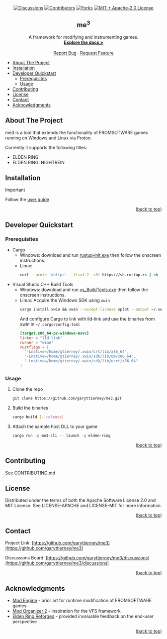 <a name="readme-top"></a>

<br />
<div align="center">

[![Discussions][discussions-shield]][discussions-url]
[![Contributors][contributors-shield]][contributors-url]
[![Forks][forks-shield]][forks-url]
[![MIT + Apache-2.0 License][license-shield]][license-url]

  <h2 align="center">me<sup>3</sup></h2>

  <p align="center">
    A framework for modifying and instrumenting games.
    <br />
    <a href="https://me3.readthedocs.io/"><strong>Explore the docs »</strong></a>
    <br />
    <br />
    <a href="https://github.com/garyttierney/me3/discussions/categories/bug-reports">Report Bug</a>
    ·
    <a href="https://github.com/garyttierney/me3/discussions/categories/ideas">Request Feature</a>
  </p>
</div>

- [About The Project](#about-the-project)
- [Installation](#installation)
- [Developer Quickstart](#developer-quickstart)
  - [Prerequisites](#prerequisites)
  - [Usage](#usage)
- [Contributing](#contributing)
- [License](#license)
- [Contact](#contact)
- [Acknowledgments](#acknowledgments)

<!-- ABOUT THE PROJECT -->

## About The Project

me3 is a tool that extends the functionality of FROMSOTWARE games running on Windows and Linux via Proton.

Currently it supports the following titles:

- ELDEN RING
- ELDEN RING: NIGHTREIN

## Installation

> [!IMPORTANT]
> Follow the [user guide](https://me3.readthedocs.io/quickstart)

<p align="right">(<a href="#readme-top">back to top</a>)</p>

<!-- GETTING STARTED -->

## Developer Quickstart

### Prerequisites

- Cargo
  - Windows: download and run [rustup‑init.exe][rustup-installer] then follow the onscreen instructions.
  - Linux:
    ```bash
    curl --proto '=https' --tlsv1.2 -sSf https://sh.rustup.rs | sh
    ```
- Visual Studio C++ Build Tools
  - Windows: download and run [vs_BuildTools.exe][buildtools-installer] then follow the onscreen instructions.
  - Linux: Acquire the Windows SDK using `xwin`
    ```bash
    cargo install xwin && xwin --accept-license splat --output ~/.xwin
    ```
    And configure Cargo to link with lld-link and use the binaries from xwin in `~/.cargo/config.toml`
    ```toml
    [target.x86_64-pc-windows-msvc]
    linker = "lld-link"
    runner = "wine"
    rustflags = [
      "-Lnative=/home/gtierney/.xwin/crt/lib/x86_64",
      "-Lnative=/home/gtierney/.xwin/sdk/lib/um/x86_64",
      "-Lnative=/home/gtierney/.xwin/sdk/lib/ucrt/x86_64"
    ]
    ```

### Usage

1. Clone the repo

   ```sh
   git clone https://github.com/garyttierney/me3.git
   ```

2. Build the binaries

   ```sh
   cargo build [--release]
   ```

3. Attach the sample host DLL to your game

   ```sh
   cargo run -p me3-cli -- launch -g elden-ring
   ```

   <p align="right">(<a href="#readme-top">back to top</a>)</p>

<!-- CONTRIBUTING -->

## Contributing

See [CONTRIBUTING.md](CONTRIBUTING.md)

<!-- LICENSE -->

## License

Distributed under the terms of both the Apache Software License 2.0 and MIT License. See LICENSE-APACHE and LICENSE-MIT for more information.

<p align="right">(<a href="#readme-top">back to top</a>)</p>

<!-- CONTACT -->

## Contact

Project Link: [https://github.com/garyttierney/me3](https://github.com/garyttierney/me3)

Discussions Board: [https://github.com/garyttierney/me3/discussions](https://github.com/garyttierney/me3/discussions)

<p align="right">(<a href="#readme-top">back to top</a>)</p>

<!-- ACKNOWLEDGMENTS -->

## Acknowledgments

- [Mod Engine](https://github.com/katalash/ModEngine/tree/master/DS3ModEngine) - prior art for runtime modification of FROMSOFTWARE games.
- [Mod Organizer 2](https://github.com/ModOrganizer2/modorganizer/) - inspiration for the VFS framework.
- [Elden Ring Reforged](https://www.nexusmods.com/eldenring/mods/541) - provided invaluable feedback on the end-user perspective

<p align="right">(<a href="#readme-top">back to top</a>)</p>

<!-- MARKDOWN LINKS & IMAGES -->
<!-- https://www.markdownguide.org/basic-syntax/#reference-style-links -->

[rustup-installer]: https://static.rust-lang.org/dist/rust-1.87.0-x86_64-pc-windows-msvc.msi
[buildtools-installer]: https://aka.ms/vs/17/release/vs_BuildTools.exe
[discussions-shield]: https://img.shields.io/github/discussions/garyttierney/me3
[discussions-url]: https://github.com/garyttierney/me3/discussions
[contributors-shield]: https://img.shields.io/github/contributors/garyttierney/me3.svg?style=flat
[contributors-url]: https://github.com/garyttierney/me3/graphs/contributors
[forks-shield]: https://img.shields.io/github/forks/garyttierney/me3.svg?style=flat
[forks-url]: https://github.com/garyttierney/me3/network/members
[stars-shield]: https://img.shields.io/github/stars/garyttierney/me3.svg?style=flat
[stars-url]: https://github.com/garyttierney/me3/stargazers
[issues-shield]: https://img.shields.io/github/issues/garyttierney/me3.svg?style=flat
[issues-url]: https://github.com/garyttierney/me3/issues
[license-shield]: https://img.shields.io/badge/license-MIT%2FApache--2.0-green?style=flat
[license-url]: https://github.com/garyttierney/me3/blob/master/LICENSE.txt
